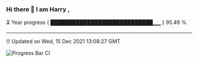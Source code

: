 ### Hi there 👋 I am Harry , 

⏳ Year progress { ████████████████████████████▁▁ } 95.49 %

---

⏰ Updated on Wed, 15 Dec 2021 13:08:27 GMT

![Progress Bar CI](https://github.com/duykhang68/duykhang68/workflows/Progress%20Bar%20CI/badge.svg)
